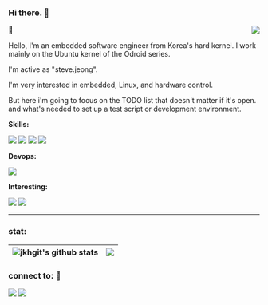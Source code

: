 ### Hi there. 👋

<!--
**jkhgit/jkhgit** is a ✨ _special_ ✨ repository because its `README.md` (this file) appears on your GitHub profile.

Here are some ideas to get you started:

- 🔭 I’m currently working on ...
- 🌱 I’m currently learning ...
- 👯 I’m looking to collaborate on ...
- 🤔 I’m looking for help with ...
- 💬 Ask me about ...
- 📫 How to reach me: ...
- 😄 Pronouns: ...
- ⚡ Fun fact: ...
-->

<a href="https://github.com/jkhgit"><img align="right" src="https://hits.seeyoufarm.com/api/count/incr/badge.svg?url=https://github.com/jkhgit&count_bg=%2379C83D&title_bg=%230F0F0F&icon=&icon_color=%23E7E7E7&title=hits&edge_flat=false"/></a>


🌱

Hello, I'm an embedded software engineer from Korea's hard kernel. I work mainly on the Ubuntu kernel of the Odroid series.

I'm active as "steve.jeong".

I'm very interested in embedded, Linux, and hardware control.

But here i'm going to focus on the TODO list that doesn't matter if it's open. and what's needed to set up a test script or development environment.


**Skills:**

<a><img src="https://img.shields.io/badge/C/C++-00599c?style=flat-square&logo=C&logoColor=white"/></a>
<a><img src="https://img.shields.io/badge/Python-3776ab?style=flat-square&logo=Python&logoColor=white"/></a>
<a><img src="https://img.shields.io/badge/Linux-fcc624?style=flat-square&logo=Linux&logoColor=white"/></a>
<a><img src="https://img.shields.io/badge/Gnu Bash-4eaa25?style=flat-square&logo=Gnu Bash&logoColor=white"/></a>

**Devops:**

<a><img src="https://img.shields.io/badge/Ubuntu-e95420?style=flat-square&logo=Ubuntu&logoColor=white"/></a>

**Interesting:**

<a><img src="https://img.shields.io/badge/ROS2-22314e?style=flat-square&logo=ROS&logoColor=white"/></a>
<a><img src="https://img.shields.io/badge/Docker-2496ed?style=flat-square&logo=Docker&logoColor=white"/></a>

<hr>

### stat:

| <img align="center" src="https://github-readme-stats.vercel.app/api?username=jkhgit&show_  icons=true&include_all_commits=true&theme=vue&hide_border=true" alt="jkhgit's github stats" /> | <img align="center" src="https://github-readme-stats.vercel.app/api/top-langs/?username=jkhgit&layout=compact&theme=vue&hide_border=true" /> |
| ------------- | ------------- |


### connect to: 💬
<a href="https://github.com/jkhgit" target="_blank"><img src="https://img.shields.io/badge/github-181717?style=flat-square&logo=GitHub&logoColor=white"/></a>
<a href="mailto:jkhpro1003@gmail.com" target="_blank"><img src="https://img.shields.io/badge/gmail-ea4335?style=flat-square&logo=Gmail&logoColor=white"/></a>

